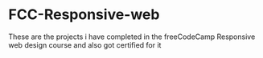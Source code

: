 # FCC-Responsive-web

These are the projects i have completed in the
freeCodeCamp Responsive web design course
and also got certified for it
